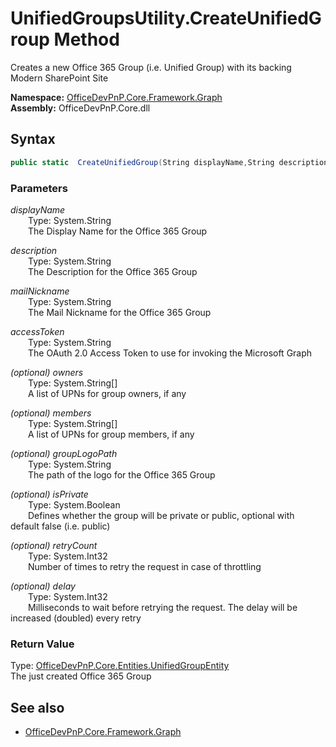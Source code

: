 # UnifiedGroupsUtility.CreateUnifiedGroup Method  
Creates a new Office 365 Group (i.e. Unified Group) with its backing Modern SharePoint Site  

**Namespace:** [OfficeDevPnP.Core.Framework.Graph](OfficeDevPnP.Core.Framework.Graph.md)  
**Assembly:** OfficeDevPnP.Core.dll  
## Syntax
```C#
public static  CreateUnifiedGroup(String displayName,String description,String mailNickname,String accessToken,String[] owners,String[] members,String groupLogoPath,Boolean isPrivate,Int32 retryCount,Int32 delay)
```
### Parameters
*displayName*  
&emsp;&emsp;Type: System.String  
&emsp;&emsp;The Display Name for the Office 365 Group  
  
*description*  
&emsp;&emsp;Type: System.String  
&emsp;&emsp;The Description for the Office 365 Group  
  
*mailNickname*  
&emsp;&emsp;Type: System.String  
&emsp;&emsp;The Mail Nickname for the Office 365 Group  
  
*accessToken*  
&emsp;&emsp;Type: System.String  
&emsp;&emsp;The OAuth 2.0 Access Token to use for invoking the Microsoft Graph  
  
*(optional) owners*  
&emsp;&emsp;Type: System.String[]  
&emsp;&emsp;A list of UPNs for group owners, if any  
  
*(optional) members*  
&emsp;&emsp;Type: System.String[]  
&emsp;&emsp;A list of UPNs for group members, if any  
  
*(optional) groupLogoPath*  
&emsp;&emsp;Type: System.String  
&emsp;&emsp;The path of the logo for the Office 365 Group  
  
*(optional) isPrivate*  
&emsp;&emsp;Type: System.Boolean  
&emsp;&emsp;Defines whether the group will be private or public, optional with default false (i.e. public)  
  
*(optional) retryCount*  
&emsp;&emsp;Type: System.Int32  
&emsp;&emsp;Number of times to retry the request in case of throttling  
  
*(optional) delay*  
&emsp;&emsp;Type: System.Int32  
&emsp;&emsp;Milliseconds to wait before retrying the request. The delay will be increased (doubled) every retry  
  
### Return Value
Type: [OfficeDevPnP.Core.Entities.UnifiedGroupEntity](OfficeDevPnP.Core.Entities.UnifiedGroupEntity.md)  
The just created Office 365 Group

## See also
- [OfficeDevPnP.Core.Framework.Graph](OfficeDevPnP.Core.Framework.Graph.md)
